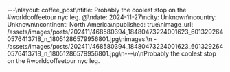 ---\nlayout: coffee_post\ntitle: Probably the coolest stop on the #worldcoffeetour nyc leg. @\ndate: 2024-11-27\ncity: Unknown\ncountry: Unknown\ncontinent: North America\npublished: true\nimage_url: /assets/images/posts/202411/468580394_18480473224001623_6013292640576413718_n_18051286579956801.jpg\nimages:\n  - /assets/images/posts/202411/468580394_18480473224001623_6013292640576413718_n_18051286579956801.jpg\n---\n\nProbably the coolest stop on the #worldcoffeetour nyc leg.